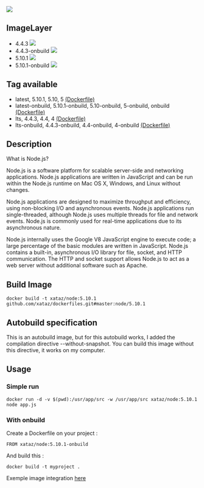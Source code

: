 ![](https://i.goopics.net/lq.png)

## ImageLayer
* 4.4.3 [![](https://badge.imagelayers.io/xataz/node:4.svg)](https://imagelayers.io/?images=xataz/node:4 'Get your own badge on imagelayers.io')
* 4.4.3-onbuild [![](https://badge.imagelayers.io/xataz/node:4-onbuild.svg)](https://imagelayers.io/?images=xataz/node:4-onbuild 'Get your own badge on imagelayers.io')
* 5.10.1 [![](https://badge.imagelayers.io/xataz/node:5.svg)](https://imagelayers.io/?images=xataz/node:5 'Get your own badge on imagelayers.io')
* 5.10.1-onbuild [![](https://badge.imagelayers.io/xataz/node:5-onbuild.svg)](https://imagelayers.io/?images=xataz/node:5-onbuild 'Get your own badge on imagelayers.io')

## Tag available
* latest, 5.10.1, 5.10, 5 [(Dockerfile)](https://github.com/xataz/dockerfiles/blob/master/node/5.10.1/Dockerfile)
* latest-onbuild, 5.10.1-onbuild, 5.10-onbuild, 5-onbuild, onbuild [(Dockerfile)](https://github.com/xataz/dockerfiles/blob/master/node/5.10.1-onbuild/Dockerfile)
* lts, 4.4.3, 4.4, 4 [(Dockerfile)](https://github.com/xataz/dockerfiles/blob/master/node/4.4.0/Dockerfile)
* lts-onbuild, 4.4.3-onbuild, 4.4-onbuild, 4-onbuild [(Dockerfile)](https://github.com/xataz/dockerfiles/blob/master/node/4.4.0-onbuild/Dockerfile)

## Description
What is Node.js?

Node.js is a software platform for scalable server-side and networking applications. Node.js applications are written in JavaScript and can be run within the Node.js runtime on Mac OS X, Windows, and Linux without changes.

Node.js applications are designed to maximize throughput and efficiency, using non-blocking I/O and asynchronous events. Node.js applications run single-threaded, although Node.js uses multiple threads for file and network events. Node.js is commonly used for real-time applications due to its asynchronous nature.

Node.js internally uses the Google V8 JavaScript engine to execute code; a large percentage of the basic modules are written in JavaScript. Node.js contains a built-in, asynchronous I/O library for file, socket, and HTTP communication. The HTTP and socket support allows Node.js to act as a web server without additional software such as Apache.

## Build Image

```shell
docker build -t xataz/node:5.10.1 github.com/xataz/dockerfiles.git#master:node/5.10.1
```


## Autobuild specification
This is an autobuild image, but for this autobuild works, I added the compilation directive --without-snapshot.
You can build this image without this directive, it works on my computer.

## Usage
### Simple run
```
docker run -d -v $(pwd):/usr/app/src -w /usr/app/src xataz/node:5.10.1 node app.js
```

### With onbuild
Create a Dockerfile on your project :
```
FROM xataz/node:5.10.1-onbuild

```

And build this :
```
docker build -t myproject .
```

Exemple image integration [here](https://github.com/mondediefr/mondedie-chat/blob/master/Dockerfile)
